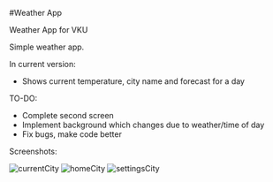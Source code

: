 #Weather App

Weather App for VKU

Simple weather app.

In current version:
 * Shows current temperature, city name and forecast for a day
 
TO-DO:
  * Complete second screen
  * Implement background which changes due to weather/time of day
  * Fix bugs, make code better
  
  
Screenshots:

![currentCity](/../master/screenshot1.png?=160x284)
![homeCity](/../master/screenshot2.png?=160x284)
![settingsCity](/../master/screenshot3.png?=160x284)
